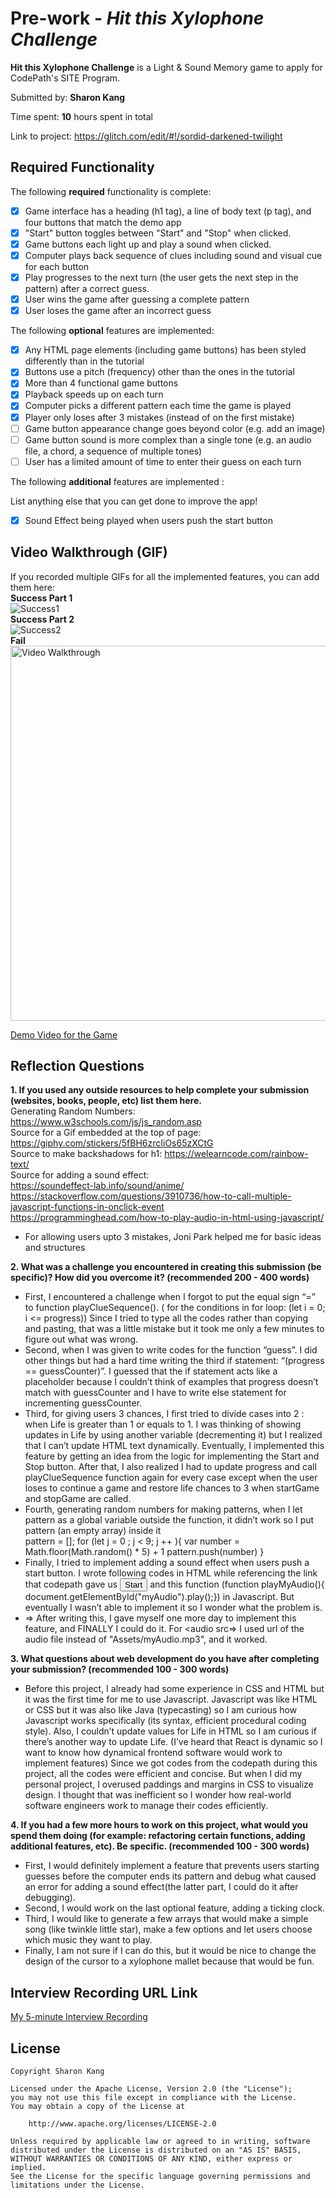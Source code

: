 # Pre-work - *Hit this Xylophone Challenge*

**Hit this Xylophone Challenge** is a Light & Sound Memory game to apply for CodePath's SITE Program. 

Submitted by: **Sharon Kang**

Time spent: **10** hours spent in total

Link to project: https://glitch.com/edit/#!/sordid-darkened-twilight

## Required Functionality

The following **required** functionality is complete:

* [X] Game interface has a heading (h1 tag), a line of body text (p tag), and four buttons that match the demo app
* [X] "Start" button toggles between "Start" and "Stop" when clicked. 
* [X] Game buttons each light up and play a sound when clicked. 
* [X] Computer plays back sequence of clues including sound and visual cue for each button
* [X] Play progresses to the next turn (the user gets the next step in the pattern) after a correct guess. 
* [X] User wins the game after guessing a complete pattern
* [X] User loses the game after an incorrect guess

The following **optional** features are implemented:

* [X] Any HTML page elements (including game buttons) has been styled differently than in the tutorial
* [X] Buttons use a pitch (frequency) other than the ones in the tutorial
* [X] More than 4 functional game buttons
* [X] Playback speeds up on each turn
* [X] Computer picks a different pattern each time the game is played
* [X] Player only loses after 3 mistakes (instead of on the first mistake)
* [ ] Game button appearance change goes beyond color (e.g. add an image)
* [ ] Game button sound is more complex than a single tone (e.g. an audio file, a chord, a sequence of multiple tones)
* [ ] User has a limited amount of time to enter their guess on each turn

The following **additional** features are implemented :  

List anything else that you can get done to improve the app!
* [X] Sound Effect being played when users push the start button

## Video Walkthrough (GIF)

If you recorded multiple GIFs for all the implemented features, you can add them here:  
**Success Part 1**  
![Success1](https://user-images.githubusercontent.com/94573832/160299770-d740adc7-da0d-4a0c-8807-bf827b9230df.gif)   
**Success Part 2**  
![Success2](https://user-images.githubusercontent.com/94573832/160299792-61f3b941-b36c-4e50-b0d1-8fa1bb195489.gif)    
**Fail**  
<img src='http://g.recordit.co/Zn1SHPSWLd.gif' title='Video Walkthrough' width='600'/>

[Demo Video for the Game](https://www.youtube.com/watch?v=k-XlyNn2P3Q&feature=youtu.be)


## Reflection Questions
**1. If you used any outside resources to help complete your submission (websites, books, people, etc) list them here.**   
Generating Random Numbers: https://www.w3schools.com/js/js_random.asp  
Source for a Gif embedded at the top of page: https://giphy.com/stickers/5fBH6zrcIiOs65zXCtG     
Source to make backshadows for h1: https://welearncode.com/rainbow-text/   
Source for adding a sound effect:  
https://soundeffect-lab.info/sound/anime/  
https://stackoverflow.com/questions/3910736/how-to-call-multiple-javascript-functions-in-onclick-event  
https://programminghead.com/how-to-play-audio-in-html-using-javascript/  

- For allowing users upto 3 mistakes, Joni Park helped me for basic ideas and structures

**2. What was a challenge you encountered in creating this submission (be specific)? How did you overcome it? (recommended 200 - 400 words)**    

- First, I encountered a challenge when I forgot to put the equal sign “=” to function playClueSequence(). ( for the conditions in for loop: (let i = 0; i <= progress)) Since I tried to type all the codes rather than copying and pasting, that was a little mistake but it took me only a few minutes to figure out what was wrong. 
- Second, when I was given to write codes for the function “guess”. I did other things but had a hard time writing the third if statement: “(progress == guessCounter)”. I guessed that the if statement acts like a placeholder because I couldn’t think of examples that progress doesn’t match with guessCounter and I have to write else statement for incrementing guessCounter.
- Third, for giving users 3 chances, I first tried to divide cases into 2 : when Life is greater than 1 or equals to 1. I was thinking of showing updates in Life by using another variable (decrementing it) but I realized that I can’t update HTML text dynamically. Eventually, I implemented this feature by getting an idea from the logic for implementing the Start and Stop button. After that, I also realized I had to update progress and call playClueSequence function again for every case except when the user loses to continue a game and restore life chances to 3 when startGame and stopGame are called.
- Fourth,  generating random numbers for making patterns, when I let pattern as a global variable outside the function, it didn’t work so I put pattern (an empty array) inside it  
pattern = [];
  for (let j = 0 ; j < 9; j ++ ){
    var number = Math.floor(Math.random() * 5) + 1
    pattern.push(number)
  }
- Finally, I tried to implement adding a sound effect when users push a start button. I wrote following codes in HTML while referencing the link that codepath gave us <audio src="Assets/myAudio.mp3" id="myAudio"></audio> <button id="startBtn" onclick="playMyAudio();startGame()">Start</button>  and this function (function playMyAudio(){ document.getElementById("myAudio").play();}) in Javascript. But eventually I wasn’t able to implement it so I wonder what the problem is.
- => After writing this, I gave myself one more day to implement this feature, and FINALLY I could do it. For <audio src=> I used url of the audio file instead of "Assets/myAudio.mp3", and it worked.


**3. What questions about web development do you have after completing your submission? (recommended 100 - 300 words)**   

- Before this project, I already had some experience in CSS and HTML but it was the first time for me to use Javascript. Javascript was like HTML or CSS but it was also like Java (typecasting) so I am curious how Javascript works specifically (its syntax, efficient procedural coding style).  Also, I couldn’t update values for Life in HTML so I am curious if there’s another way to update Life. (I’ve heard that React is dynamic so I want to know how dynamical frontend software would work to implement features) Since we got codes from the codepath during this project, all the codes were efficient and concise. But when I did my personal project, I overused paddings and margins in CSS to visualize design. I thought that was inefficient so I wonder how real-world software engineers work to manage their codes efficiently.      
  
**4. If you had a few more hours to work on this project, what would you spend them doing (for example: refactoring certain functions, adding additional features, etc). Be specific. (recommended 100 - 300 words)**  
- First, I would definitely implement a feature that prevents users starting guesses before the computer ends its pattern and debug what caused an error for adding a sound effect(the latter part, I could do it after debugging). 
- Second, I would work on the last optional feature, adding a ticking clock. 
- Third, I would like to generate a few arrays that would make a simple song (like twinkle little star), make a few options and let users choose which music they want to play. 
- Finally, I am not sure if I can do this, but it would be nice to change the design of the cursor to a xylophone mallet because that would be fun.

## Interview Recording URL Link

[My 5-minute Interview Recording](https://youtu.be/oRBJXsIsaB0)


## License

    Copyright Sharon Kang

    Licensed under the Apache License, Version 2.0 (the "License");
    you may not use this file except in compliance with the License.
    You may obtain a copy of the License at

        http://www.apache.org/licenses/LICENSE-2.0

    Unless required by applicable law or agreed to in writing, software
    distributed under the License is distributed on an "AS IS" BASIS,
    WITHOUT WARRANTIES OR CONDITIONS OF ANY KIND, either express or implied.
    See the License for the specific language governing permissions and
    limitations under the License.
